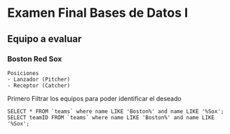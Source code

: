 # Examen Final Bases de Datos I

## Equipo a evaluar

### Boston Red Sox

```
Posiciones
- Lanzador (Pitcher)
- Receptor (Catcher)
```

Primero Filtrar los equipos para poder identificar el deseado

```
SELECT * FROM `teams` where name LIKE 'Boston%' and name LIKE '%Sox';
SELECT teamID FROM `teams` where name LIKE 'Boston%' and name LIKE '%Sox';
```
